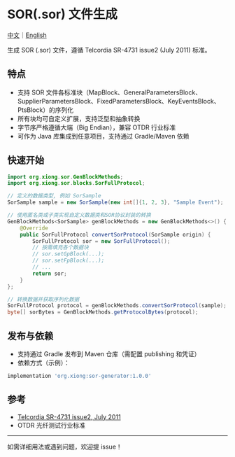 # SOR(.sor) 文件生成
[中文](README.md)｜[English](README.en.md) 

生成 SOR (.sor) 文件，遵循 Telcordia SR-4731 issue2 (July 2011) 标准。

## 特点

- 支持 SOR 文件各标准块（MapBlock、GeneralParametersBlock、SupplierParametersBlock、FixedParametersBlock、KeyEventsBlock、PtsBlock）的序列化
- 所有块均可自定义扩展，支持泛型和抽象转换
- 字节序严格遵循大端（Big Endian），兼容 OTDR 行业标准
- 可作为 Java 库集成到任意项目，支持通过 Gradle/Maven 依赖

## 快速开始

```java
import org.xiong.sor.GenBlockMethods;
import org.xiong.sor.blocks.SorFullProtocol;

// 定义的数据类型, 例如 SorSample
SorSample sample = new SorSample(new int[]{1, 2, 3}, "Sample Event");

// 使用匿名类或子类实现自定义数据类和SOR协议封装的转换
GenBlockMethods<SorSample> genBlockMethods = new GenBlockMethods<>() {
    @Override
    public SorFullProtocol convertSorProtocol(SorSample origin) {
        SorFullProtocol sor = new SorFullProtocol();
        // 按需填充各个数据块
        // sor.setGpBlock(...);
        // sor.setFpBlock(...);
        // ...
        return sor;
    }
};

// 转换数据并获取序列化数据
SorFullProtocol protocol = genBlockMethods.convertSorProtocol(sample);
byte[] sorBytes = GenBlockMethods.getProtocolBytes(protocol);
```

## 发布与依赖

- 支持通过 Gradle 发布到 Maven 仓库（需配置 publishing 和凭证）
- 依赖方式（示例）：

```groovy
implementation 'org.xiong:sor-generator:1.0.0'
```

## 参考

- [Telcordia SR-4731 issue2, July 2011](https://telecom-info.njdepot.ericsson.net/site-cgi/ido/docs.cgi?ID=SEARCH&DOCUMENT=SR-4731)
- OTDR 光纤测试行业标准

---

如需详细用法或遇到问题，欢迎提 issue！